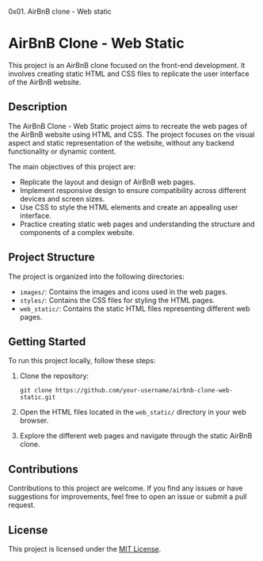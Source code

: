 0x01. AirBnB clone - Web static

# AirBnB Clone - Web Static

This project is an AirBnB clone focused on the front-end development. It involves creating static HTML and CSS files to replicate the user interface of the AirBnB website.

## Description

The AirBnB Clone - Web Static project aims to recreate the web pages of the AirBnB website using HTML and CSS. The project focuses on the visual aspect and static representation of the website, without any backend functionality or dynamic content.

The main objectives of this project are:

- Replicate the layout and design of AirBnB web pages.
- Implement responsive design to ensure compatibility across different devices and screen sizes.
- Use CSS to style the HTML elements and create an appealing user interface.
- Practice creating static web pages and understanding the structure and components of a complex website.

## Project Structure

The project is organized into the following directories:

- `images/`: Contains the images and icons used in the web pages.
- `styles/`: Contains the CSS files for styling the HTML pages.
- `web_static/`: Contains the static HTML files representing different web pages.

## Getting Started

To run this project locally, follow these steps:

1. Clone the repository:
   ```
   git clone https://github.com/your-username/airbnb-clone-web-static.git
   ```

2. Open the HTML files located in the `web_static/` directory in your web browser.

3. Explore the different web pages and navigate through the static AirBnB clone.

## Contributions

Contributions to this project are welcome. If you find any issues or have suggestions for improvements, feel free to open an issue or submit a pull request.

## License

This project is licensed under the [MIT License](https://opensource.org/licenses/MIT).
